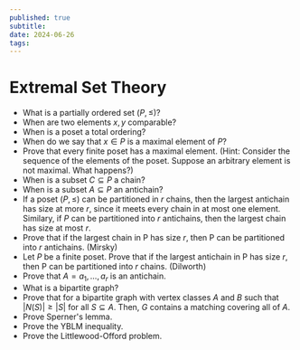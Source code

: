 ```yaml
---
published: true
subtitle:
date: 2024-06-26
tags: 
---
```


# Extremal Set Theory
- What is a partially ordered set $(P, \leq)$?
- When are two elements $x, y$ comparable?
- When is a poset a total ordering?
- When do we say that $x \in P$ is a maximal element of $P$?
- Prove that every finite poset has a maximal element. (Hint: Consider the sequence of the elements of the poset. Suppose an arbitrary element is not maximal. What happens?)
- When is a subset $C \subseteq P$  a chain?
- When is a subset $A \subseteq P$ an antichain?
- If a poset $(P, \leq)$ can be partitioned in $r$ chains, then the largest antichain has size at more $r$, since it meets every chain in at most one element. Similary, if $P$ can be partitioned into $r$ antichains, then the largest chain has size at most $r$.
- Prove that if the largest chain in P has size $r$, then P can be partitioned into $r$ antichains. (Mirsky)
- Let $P$ be a finite poset. Prove that if the largest antichain in P has size $r$, then P can be partitioned into $r$ chains. (Dilworth)
- Prove that $A = {a_1, \dots, a_r}$ is an antichain.
- What is a bipartite graph?
- Prove that for a bipartite graph with vertex classes $A$ and $B$ such that $|N(S)| \geq |S|$ for all $S \subseteq A$. Then, $G$ contains a matching covering all of $A$.
- Prove Sperner's lemma.
- Prove the YBLM inequality.
- Prove the Littlewood-Offord problem.
